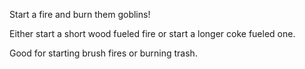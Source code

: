 
Start a fire and burn them goblins!

Either start a short wood fueled fire or start a longer coke fueled one.

Good for starting brush fires or burning trash.
